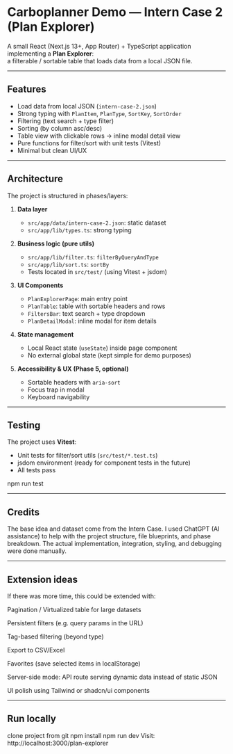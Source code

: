 # Carboplanner Demo — Intern Case 2 (Plan Explorer)

A small React (Next.js 13+, App Router) + TypeScript application implementing a **Plan Explorer**:  
a filterable / sortable table that loads data from a local JSON file.

---

## Features
- Load data from local JSON (`intern-case-2.json`)
- Strong typing with `PlanItem`, `PlanType`, `SortKey`, `SortOrder`
- Filtering (text search + type filter)
- Sorting (by column asc/desc)
- Table view with clickable rows → inline modal detail view
- Pure functions for filter/sort with unit tests (Vitest)
- Minimal but clean UI/UX

---

## Architecture

The project is structured in phases/layers:

1. **Data layer**  
   - `src/app/data/intern-case-2.json`: static dataset  
   - `src/app/lib/types.ts`: strong typing

2. **Business logic (pure utils)**  
   - `src/app/lib/filter.ts`: `filterByQueryAndType`  
   - `src/app/lib/sort.ts`: `sortBy`  
   - Tests located in `src/test/` (using Vitest + jsdom)

3. **UI Components**  
   - `PlanExplorerPage`: main entry point  
   - `PlanTable`: table with sortable headers and rows  
   - `FiltersBar`: text search + type dropdown  
   - `PlanDetailModal`: inline modal for item details

4. **State management**  
   - Local React state (`useState`) inside page component  
   - No external global state (kept simple for demo purposes)

5. **Accessibility & UX (Phase 5, optional)**  
   - Sortable headers with `aria-sort`  
   - Focus trap in modal  
   - Keyboard navigability

---

## Testing

The project uses **Vitest**:

- Unit tests for filter/sort utils (`src/test/*.test.ts`)  
- jsdom environment (ready for component tests in the future)  
- All tests pass 

npm run test

---

## Credits
The base idea and dataset come from the Intern Case.
I used ChatGPT (AI assistance) to help with the project structure, file blueprints, and phase breakdown.
The actual implementation, integration, styling, and debugging were done manually.

---

## Extension ideas
If there was more time, this could be extended with:

Pagination / Virtualized table for large datasets

Persistent filters (e.g. query params in the URL)

Tag-based filtering (beyond type)

Export to CSV/Excel

Favorites (save selected items in localStorage)

Server-side mode: API route serving dynamic data instead of static JSON

UI polish using Tailwind or shadcn/ui components

---

## Run locally
clone project from git
npm install
npm run dev
Visit: http://localhost:3000/plan-explorer